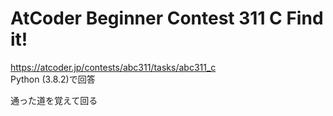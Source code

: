 # AtCoder Beginner Contest 311 C Find it!  
https://atcoder.jp/contests/abc311/tasks/abc311_c  
Python (3.8.2)で回答  

通った道を覚えて回る
